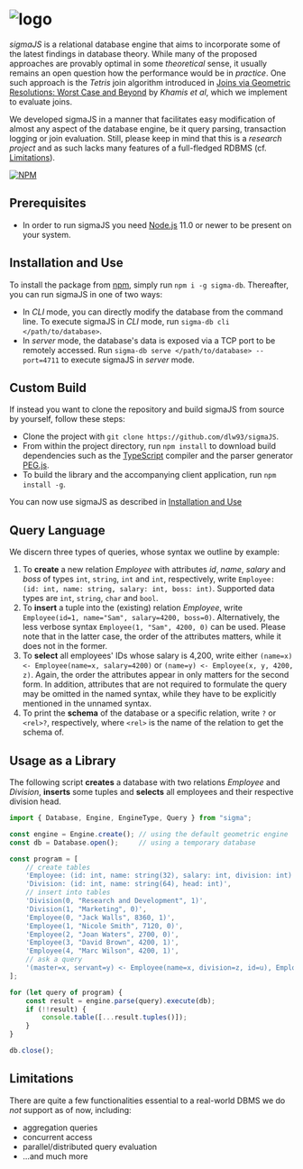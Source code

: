 ﻿# ![logo][]

[logo]: https://user-images.githubusercontent.com/10544315/53828393-d0ea7900-3f7d-11e9-98db-fb4972495cf7.png

*sigmaJS* is a relational database engine that aims to incorporate some of the latest findings in database theory.
While many of the proposed approaches are provably optimal in some *theoretical* sense, it usually remains an open question how the performance would be in *practice*.
One such approach is the *Tetris* join algorithm introduced in [Joins via Geometric Resolutions: Worst Case and Beyond](http://doi.org/10.1145/2967101) by *Khamis et al*, which we implement to evaluate joins.

We developed sigmaJS in a manner that facilitates easy modification of almost any aspect of the database engine, be it query parsing, transaction logging or join evaluation.
Still, please keep in mind that this is a *research project* and as such lacks many features of a full-fledged RDBMS (cf. [Limitations](#limitations)).

[![NPM](https://nodei.co/npm/sigma-db.png?compact=true)](https://nodei.co/npm/sigma-db/)

## Prerequisites
* In order to run sigmaJS you need [Node.js](https://nodejs.org) 11.0 or newer to be present on your system.

## Installation and Use
To install the package from [npm](https://www.npmjs.com/), simply run `npm i -g sigma-db`.
Thereafter, you can run sigmaJS in one of two ways:
* In *CLI* mode, you can directly modify the database from the command line. To execute sigmaJS in *CLI* mode, run `sigma-db cli </path/to/database>`.
* In *server* mode, the database's data is exposed via a TCP port to be remotely accessed. Run `sigma-db serve </path/to/database> --port=4711` to execute sigmaJS in *server* mode.

## Custom Build
If instead you want to clone the repository and build sigmaJS from source by yourself, follow these steps:
* Clone the project with `git clone https://github.com/dlw93/sigmaJS`.
* From within the project directory, run `npm install` to download build dependencies such as the [TypeScript](https://www.typescriptlang.org/) compiler and the parser generator [PEG.js](https://pegjs.org/).
* To build the library and the accompanying client application, run `npm install -g`.

You can now use sigmaJS as described in [Installation and Use](#installation-and-use)

## Query Language
We discern three types of queries, whose syntax we outline by example:

1. To **create** a new relation *Employee* with attributes *id*, *name*, *salary* and *boss* of types `int`, `string`, `int` and `int`, respectively, write `Employee: (id: int, name: string, salary: int, boss: int)`. Supported data types are `int`, `string`, `char` and `bool`.
2. To **insert** a tuple into the (existing) relation *Employee*, write `Employee(id=1, name="Sam", salary=4200, boss=0)`. Alternatively, the less verbose syntax `Employee(1, "Sam", 4200, 0)` can be used. Please note that in the latter case, the order of the attributes matters, while it does not in the former.
3. To **select** all employees' IDs whose salary is 4,200, write either `(name=x) <- Employee(name=x, salary=4200)` or `(name=y) <- Employee(x, y, 4200, z)`. Again, the order the attributes appear in only matters for the second form. In addition, attributes that are not required to formulate the query may be omitted in the named syntax, while they have to be explicitly mentioned in the unnamed syntax.
4. To print the **schema** of the database or a specific relation, write `?` or `<rel>?`, respectively, where `<rel>` is the name of the relation to get the schema of.

## Usage as a Library
The following script **creates** a database with two relations *Employee* and *Division*, **inserts** some tuples and **selects** all employees and their respective division head.

```TypeScript
import { Database, Engine, EngineType, Query } from "sigma";

const engine = Engine.create(); // using the default geometric engine
const db = Database.open();     // using a temporary database

const program = [
    // create tables
    'Employee: (id: int, name: string(32), salary: int, division: int)',
    'Division: (id: int, name: string(64), head: int)',
    // insert into tables
    'Division(0, "Research and Development", 1)',
    'Division(1, "Marketing", 0)',
    'Employee(0, "Jack Walls", 8360, 1)',
    'Employee(1, "Nicole Smith", 7120, 0)',
    'Employee(2, "Joan Waters", 2700, 0)',
    'Employee(3, "David Brown", 4200, 1)',
    'Employee(4, "Marc Wilson", 4200, 1)',
    // ask a query
    '(master=x, servant=y) <- Employee(name=x, division=z, id=u), Employee(name=y, division=z), Division(id=z, head=u)'
];

for (let query of program) {
    const result = engine.parse(query).execute(db);
    if (!!result) {
        console.table([...result.tuples()]);
    }
}

db.close();
```

## Limitations
There are quite a few functionalities essential to a real-world DBMS we do *not* support as of now, including:
* aggregation queries
* concurrent access
* parallel/distributed query evaluation
* ...and much more